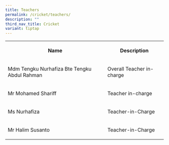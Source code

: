 ```yaml
---
title: Teachers
permalink: /cricket/teachers/
description: ""
third_nav_title: Cricket
variant: tiptap
---
```

<table style="minWidth: 50px">
<colgroup>
<col>
<col>
</colgroup>
<tbody>
<tr>
<th rowspan="1" colspan="1">
<p>Name</p>
</th>
<th rowspan="1" colspan="1">
<p>Description</p>
</th>
</tr>
<tr>
<td rowspan="1" colspan="1">
<p>Mdm Tengku Nurhafiza Bte Tengku Abdul Rahman</p>
</td>
<td rowspan="1" colspan="1">
<p>Overall Teacher in-charge</p>
</td>
</tr>
<tr>
<td rowspan="1" colspan="1">
<p>Mr Mohamed Shariff</p>
</td>
<td rowspan="1" colspan="1">
<p>Teacher in-charge</p>
</td>
</tr>
<tr>
<td rowspan="1" colspan="1">
<p>Ms Nurhafiza</p>
</td>
<td rowspan="1" colspan="1">
<p>Teacher-in-Charge</p>
</td>
</tr>
<tr>
<td rowspan="1" colspan="1">
<p>Mr Halim Susanto</p>
</td>
<td rowspan="1" colspan="1">
<p>Teacher-in-Charge</p>
</td>
</tr>
</tbody>
</table>
<p></p>